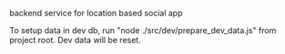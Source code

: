 backend service for location based social app

To setup data in dev db, run "node ./src/dev/prepare_dev_data.js" from project root. Dev data will be reset. 